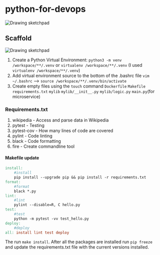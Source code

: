 # python-for-devops

![Drawing sketchpad](https://user-images.githubusercontent.com/3052677/226190383-2c031af7-6e85-4259-8c95-88877d7b8a5d.png)


## Scaffold

![Drawing sketchpad](https://user-images.githubusercontent.com/3052677/226187972-2d801181-b1b5-4fac-8a68-9dddefae0289.png)

1. Create a Python Virtual Environment: `python3 -m venv /workspace/**/.venv` or `virtualenv /workspace/**/.venv` (I used `virtualenv /workspace/**/.venv`)
2. Add virtual environment source to the bottom of the .bashrc file `vim ~/.bashrc` --> `source /workspace/**/.venv/bin/activate`
3. Create empty files using the `touch` command `Dockerfile` `Makefile` `requirements.txt` `mylib` `mylib/__init__.py` `mylib/logic.py` `main.py`(for microservice)

### Requirements.txt

1. wikipedia - Access and parse data in Wikipedia
2. pytest - Testing
3. pytest-cov - How many lines of code are covered
4. pylint - Code linting
5. black - Code formatting
6. fire - Create commandline tool

#### Makefile update
````makefile
install:
	#install
	pip install --upgrade pip && pip install -r requirements.txt
format:
	#format
	black *.py
lint:
	#lint
	pylint --disable=R, C hello.py
test:
	#test
	python -m pytest -vv test_hello.py
deploy:
	#deploy
all: install lint test deploy
````

The run `make install`. After all the packages are installed run `pip freeze` and update the requirements.txt file with the current versions installed.